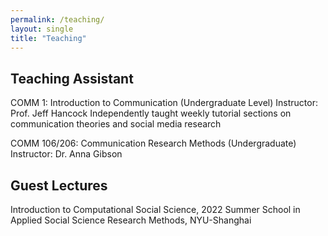 ```yaml
---
permalink: /teaching/
layout: single
title: "Teaching"
---
```


## Teaching Assistant
COMM 1: Introduction to Communication (Undergraduate Level)
Instructor: Prof. Jeff Hancock
Independently taught weekly tutorial sections on communication theories and social media research

COMM 106/206: Communication Research Methods (Undergraduate)
Instructor: Dr. Anna Gibson

## Guest Lectures
Introduction to Computational Social Science, 2022 Summer School in Applied Social Science Research Methods, NYU-Shanghai
